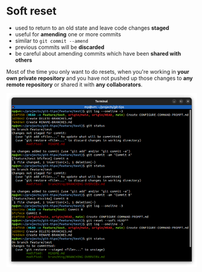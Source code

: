 # Soft reset

* used to return to an old state and leave code changes **staged**
* useful for **amending** one or more commits
* similar to `git commit --amend`
* previous commits will be **discarded**
* be careful about amending commits which have been **shared with others**

Most of the time you only want to do resets, when you're working in **your own private repository** and you have not pushed up those changes to **any remote repository** or shared it with **any collaborators**.

![soft-reset.png](images/soft-reset.png)